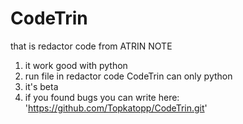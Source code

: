 # CodeTrin
that is redactor code from ATRIN
NOTE
  1. it work good with python
  2. run file in redactor code CodeTrin can only python
  3. it's beta
  4. if you found bugs you can write here: 'https://github.com/Topkatopp/CodeTrin.git'
